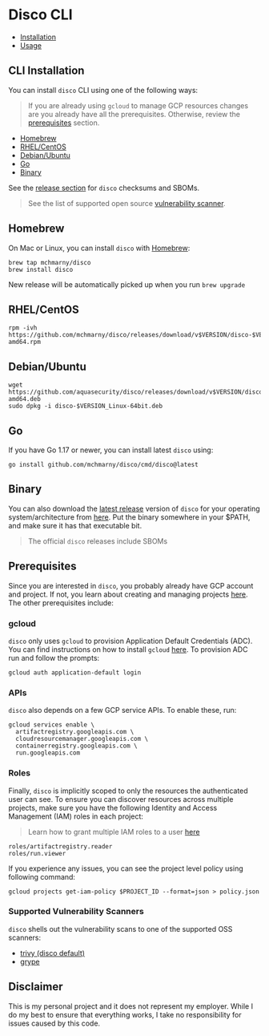 # Disco CLI

* [Installation](#cli-installation)
* [Usage](#cli-usage)

## CLI Installation 

You can install `disco` CLI using one of the following ways:

> If you are already using `gcloud` to manage GCP resources changes are you already have all the prerequisites. Otherwise, review the [prerequisites](#prerequisites) section.

* [Homebrew](#homebrew)
* [RHEL/CentOS](#rhelcentos)
* [Debian/Ubuntu](#debianubuntu)
* [Go](#go)
* [Binary](#binary)

See the [release section](https://github.com/mchmarny/disco/releases/latest) for `disco` checksums and SBOMs.

> See the list of supported open source [vulnerability scanner](#supported-vulnerability-scanners).

## Homebrew

On Mac or Linux, you can install `disco` with [Homebrew](https://brew.sh/):

```shell
brew tap mchmarny/disco
brew install disco
```

New release will be automatically picked up when you run `brew upgrade`

## RHEL/CentOS

```shell
rpm -ivh https://github.com/mchmarny/disco/releases/download/v$VERSION/disco-$VERSION_Linux-amd64.rpm
```

## Debian/Ubuntu

```shell
wget https://github.com/aquasecurity/disco/releases/download/v$VERSION/disco-$VERSION_Linux-amd64.deb
sudo dpkg -i disco-$VERSION_Linux-64bit.deb
```

## Go

If you have Go 1.17 or newer, you can install latest `disco` using:

```shell
go install github.com/mchmarny/disco/cmd/disco@latest
```

## Binary 

You can also download the [latest release](https://github.com/mchmarny/disco/releases/latest) version of `disco` for your operating system/architecture from [here](https://github.com/mchmarny/disco/releases/latest). Put the binary somewhere in your $PATH, and make sure it has that executable bit.

> The official `disco` releases include SBOMs

## Prerequisites 

Since you are interested in `disco`, you probably already have GCP account and project. If not, you learn about creating and managing projects [here](https://cloud.google.com/resource-manager/docs/creating-managing-projects). The other prerequisites include:

### gcloud

`disco` only uses `gcloud` to provision Application Default Credentials (ADC). You can find instructions on how to install `gcloud` [here](https://cloud.google.com/sdk/docs/install). To provision ADC run and follow the prompts:
  
```shell
gcloud auth application-default login
```

### APIs

`disco` also depends on a few GCP service APIs. To enable these, run:

```shell
gcloud services enable \
  artifactregistry.googleapis.com \
  cloudresourcemanager.googleapis.com \
  containerregistry.googleapis.com \
  run.googleapis.com 
```

### Roles

Finally, `disco` is implicitly scoped to only the resources the authenticated user can see. To ensure you can discover resources across multiple projects, make sure you have the following Identity and Access Management (IAM) roles in each project: 

> Learn how to grant multiple IAM roles to a user [here](https://cloud.google.com/iam/docs/granting-changing-revoking-access#multiple-roles)

```shell
roles/artifactregistry.reader
roles/run.viewer
```

If you experience any issues, you can see the project level policy using following command:

```shell
gcloud projects get-iam-policy $PROJECT_ID --format=json > policy.json
```

### Supported Vulnerability Scanners 

`disco` shells out the vulnerability scans to one of the supported OSS scanners: 

* [trivy (disco default)](https://aquasecurity.github.io/trivy/v0.35/getting-started/installation/)
* [grype](https://github.com/anchore/grype#installation)


## Disclaimer

This is my personal project and it does not represent my employer. While I do my best to ensure that everything works, I take no responsibility for issues caused by this code.
